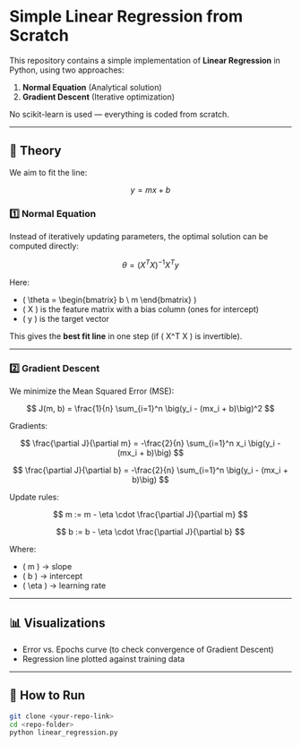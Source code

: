 # Simple Linear Regression from Scratch

This repository contains a simple implementation of **Linear Regression** in Python, using two approaches:

1. **Normal Equation** (Analytical solution)  
2. **Gradient Descent** (Iterative optimization)  

No scikit-learn is used — everything is coded from scratch.

---

## 📖 Theory

We aim to fit the line:

$$
y = mx + b
$$

### 1️⃣ Normal Equation

Instead of iteratively updating parameters, the optimal solution can be computed directly:

$$
\theta = (X^T X)^{-1} X^T y
$$

Here:
- \( \theta = \begin{bmatrix} b \\ m \end{bmatrix} \)  
- \( X \) is the feature matrix with a bias column (ones for intercept)  
- \( y \) is the target vector  

This gives the **best fit line** in one step (if \( X^T X \) is invertible).  

---

### 2️⃣ Gradient Descent

We minimize the Mean Squared Error (MSE):

$$
J(m, b) = \frac{1}{n} \sum_{i=1}^n \big(y_i - (mx_i + b)\big)^2
$$

Gradients:

$$
\frac{\partial J}{\partial m} = -\frac{2}{n} \sum_{i=1}^n x_i \big(y_i - (mx_i + b)\big)
$$

$$
\frac{\partial J}{\partial b} = -\frac{2}{n} \sum_{i=1}^n \big(y_i - (mx_i + b)\big)
$$

Update rules:

$$
m := m - \eta \cdot \frac{\partial J}{\partial m}
$$

$$
b := b - \eta \cdot \frac{\partial J}{\partial b}
$$

Where:
- \( m \) → slope  
- \( b \) → intercept  
- \( \eta \) → learning rate  

---

## 📊 Visualizations

- Error vs. Epochs curve (to check convergence of Gradient Descent)  
- Regression line plotted against training data  

---

## 🚀 How to Run

```bash
git clone <your-repo-link>
cd <repo-folder>
python linear_regression.py
